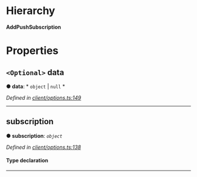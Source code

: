 

# Hierarchy

**AddPushSubscription**

# Properties

<a id="data"></a>

## `<Optional>` data

**● data**: * `object` &#124; `null`
*

*Defined in [client/options.ts:149](https://github.com/lagunehq/core/blob/6d71f33/src/client/options.ts#L149)*

___
<a id="subscription"></a>

##  subscription

**● subscription**: *`object`*

*Defined in [client/options.ts:138](https://github.com/lagunehq/core/blob/6d71f33/src/client/options.ts#L138)*

#### Type declaration

___

